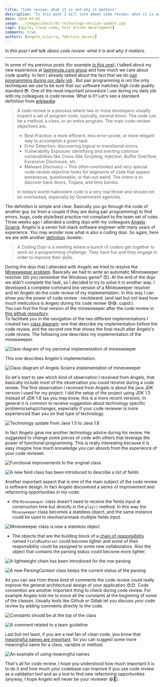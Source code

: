 ```yaml
---
title: "Code review: what it is and why it matters"
description: "In this post I will talk about code review: what it is and why it matters."
date: 2018-03-02
image: ../images/posts/01-technology-version-update.jpg
tags: [agile, clean code, test driven development]
comments: true
authors: [angelo_sciarra, fabrizio_duroni]
---
```


*In this post I will talk about code review: what it is and why it matters.*

---

In some of my previous posts (for example [in this one](/2017/09/11/clean-code-meaningful-names/ "clean code meaningful names")), I talked about my
new experience at [lastminute.com group](https://lmgroup.lastminute.com/ "lastminute.com group") and how much we care
about code quality. In fact I already talked about the fact that we
do [pair programming during our daily job](/2018/01/16/ide-refactoring-android-studio-xcode-appcode-webstorm-jetbrains/ "pair programming")
. But pair programming is not the only techniques we use to be sure that our software matches high code quality
standard :sunglasses:. One of the most important procedure I use during my daily job with my colleagues is code review.
What is it? Let's see a standard definition from [wikipedia](https://en.wikipedia.org/wiki/Code_review "code review"):

> A code review is a process where two or more developers visually inspect a set of program code, typically, several times. The code can be a method, a class, or an entire program. The main code-review objectives are:
>
>* Best Practice: a more efficient, less error-prone, or more elegant way to accomplish a given task.
>* Error Detection: discovering logical or transitional errors.
>* Vulnerability Exposure: identifying and averting common vulnerabilities like Cross-Site Scripting, Injection, Buffer Overflow, Excessive Disclosure, etc.
>* Malware Discovery ~ This often-overlooked and very special code-review objective looks for segments of code that appear extraneous, questionable, or flat-out weird. The intent is to discover back doors, Trojans, and time bombs.
>
>In today’s world malevolent code is a very real threat and should not be overlooked, especially by Government agencies.

The definition is simple and clear. Basically you go through the code of another guy (or from a couple if they are doing
pair programming) to find errors, bugs, code style/best practice not compliant to the team set of rules.  
Three weeks ago I attended a coding dojo with my
colleagues [Angelo Sciarra](https://www.linkedin.com/in/angelosciarra/ "Angelo Sciarra"). Angelo is a senior full-stack
software engineer with many years of experience. You may wonder now what is also a coding dojo. So again, here we are
with another [definition](http://codingdojo.org/WhatIsCodingDojo/ "coding dojo") :bowtie::

> A Coding Dojo is a meeting where a bunch of coders get together to work on a programming challenge. They have fun and they engage in order to improve their skills.

During the dojo that I attended with Angelo we tried to resolve
the [Minesweeper problem](http://codingdojo.org/kata/Minesweeper/ "Minesweeper"). Basically we had to write an automatic
Minesweeper resolver (do you remember the Windows game? :heart_eyes:). At the end of the dojo we didn't complete the
task, so I decided to try to solve it in another way. I developed a complete command line version of a Minesweeper
resolver and let Angelo do the code review of my implementation. In this way I can show you the power of code review :
neckbeard: (and last but not least how much meticulous is Angelo during his code review :cold_sweat::sweat_smile::
cupid:).  
You can find the final version of the minesweeper after the code review
in [this github repository](https://github.com/chicio/Katas/tree/master/minesweeper/java-minesweeper).  
To facilitate you in the navigation of the two different implementations I created
two [class diagram](https://en.wikipedia.org/wiki/Class_diagram "class diagram"): one that describe my implementation
before the code review, and the second one that shows the final result after Angelo's code review. The following one
describes my implementation of the minesweeper.

![Class diagram of my personal implementation of minesweeper](../images/posts/minesweeper-fabrizio.jpg)

This one describes Angelo's implementation.

![Class diagram of Angelo Sciarra implementation of minesweeper](../images/posts/minesweeper-angelo.jpg)

So let's start to see which kind of observation I received from Angelo, that basically include most of the observation
you could receive during a code review. The first observation I received from Angelo is about the java JDK version I
used for my project. I did the setup of the project using JDK 1.5 instead of JDK 1.8 (as you may know, this is a more
recent version). In general it is common to receive suggestion about technology specific problems/setup/changes,
especially if your code reviewer is more experienced than you on that type of technology.

![Technology update from Java 1.5 to Java 1.8](../images/posts/01-technology-version-update.jpg)

In fact Angelo gave me another technology advice during his review. He suggested to change some pieces of code with
others that leverage the power of functional programming. This is really interesting because it is easy imagine how much
knowledge you can absorb from the experience of your code reviewer.

![Functional improvements to the original class](../images/posts/03-functional-field.jpg)

![A new field class has been introduced to describe a list of fields](../images/posts/04-new-fields-class.jpg)

Another important aspect that is one of the main subject of the code review is software design. In fact Angelo
discovered a series of improvement and refactoring opportunities in my code:

* the `Minesweeper` class doesn't need to receive the fields input at construction time but directly in the `play()`
  method. In this way the `Minesweeper` class becomes a stateless object, and the same instance could be used to
  resolve/unmask multiple fields input.

![Minesweeper class is now a stateless object](../images/posts/02-minesweeper-fields-as-parameter.jpg)

* The objects that are the building block of
  a [chain of responsibility](https://en.wikipedia.org/wiki/Chain-of-responsibility_pattern "chain of responsability")
  named `FieldRowParser` could become lighter and some of their responsibility could be assigned to some new
  collaborators. Also the object that contains the parsing status could become more lighter.

![A lightweight chain has been introduced for the row parsing](../images/posts/05-lightweight-chain.jpg)

![A new ParsingContext class keeps the current status of the parsing](../images/posts/07-parsing-status-become-parsing-content-lightweight.jpg)

As you can see from these kind of comments the code review could really improve the general architectural design of your
application :heart_eyes::relieved:. Code convention are another important thing to check during code review. For example
Angelo told me to move all the constants at the beginning of some of the classes. Usually tools like Github or Gitlab
let you discuss your code review by adding comments directly to the code.

![Constants should be at the top of the class](../images/posts/08-constants-beginning-of-file.jpg)

![A comment related to a team guideline](../images/posts/06-guidelines.jpg)

Last but not least, if you are a real fan of clean code, you know
that [meaningful names are important](/2017/09/11/clean-code-meaningful-names/ "clean code meaningful names"). So
you can suggest some more meaningful name for a class, variable or method.

![An example of using meaningful names](../images/posts/10-rename-masker.jpg)

That's all for code review. I hope you understood how much important it is to do it and how much your codebase can
improve if you use code review as a validation tool and as a tool to find new refactoring opportunities (anyway, I hope
Angelo will never be your reviewer :laughing::sparkling_heart:).
